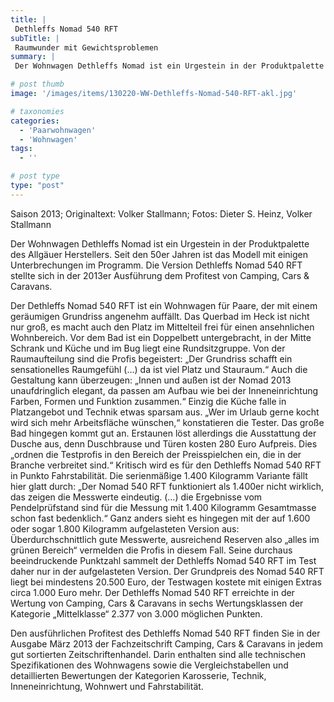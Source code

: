```yaml
---
title: |
 Dethleffs Nomad 540 RFT
subTitle: |
 Raumwunder mit Gewichtsproblemen
summary: |
 Der Wohnwagen Dethleffs Nomad ist ein Urgestein in der Produktpalette des Allgäuer Herstellers. Seit den 50er Jahren ist das Modell mit einigen Unterbrechungen im Programm. Die Version Dethleffs Nomad 540 RFT stellte sich in der 2013er Ausführung dem Profitest von Camping, Cars & Caravans.

# post thumb
image: '/images/items/130220-WW-Dethleffs-Nomad-540-RFT-akl.jpg'

# taxonomies
categories: 
  - 'Paarwohnwagen'
  - 'Wohnwagen'
tags:
  - ''

# post type
type: "post"
---
```


Saison 2013; Originaltext: Volker Stallmann; Fotos: Dieter S. Heinz, Volker Stallmann  

 Der Wohnwagen Dethleffs Nomad ist ein Urgestein in der Produktpalette des Allgäuer Herstellers. Seit den 50er Jahren ist das Modell mit einigen Unterbrechungen im Programm. Die Version Dethleffs Nomad 540 RFT stellte sich in der 2013er Ausführung dem Profitest von Camping, Cars & Caravans.  

 Der Dethleffs Nomad 540 RFT ist ein Wohnwagen für Paare, der mit einem geräumigen Grundriss angenehm auffällt. Das Querbad im Heck ist nicht nur groß, es macht auch den Platz im Mittelteil frei für einen ansehnlichen Wohnbereich. Vor dem Bad ist ein Doppelbett untergebracht, in der Mitte Schrank und Küche und im Bug liegt eine Rundsitzgruppe. Von der Raumaufteilung sind die Profis begeistert: „Der Grundriss schafft ein sensationelles Raumgefühl (...) da ist viel Platz und Stauraum.“ Auch die Gestaltung kann überzeugen: „Innen und außen ist der Nomad 2013 unaufdringlich elegant, da passen am Aufbau wie bei der Inneneinrichtung Farben, Formen und Funktion zusammen.“ Einzig die Küche falle in Platzangebot und Technik etwas sparsam aus. „Wer im Urlaub gerne kocht wird sich mehr Arbeitsfläche wünschen,“ konstatieren die Tester. Das große Bad hingegen kommt gut an. Erstaunen löst allerdings die Ausstattung der Dusche aus, denn Duschbrause und Türen kosten 280 Euro Aufpreis. Dies „ordnen die Testprofis in den Bereich der Preisspielchen ein, die in der Branche verbreitet sind.“ Kritisch wird es für den Dethleffs Nomad 540 RFT in Punkto Fahrstabilität. Die serienmäßige 1.400 Kilogramm Variante fällt hier glatt durch: „Der Nomad 540 RFT funktioniert als 1.400er nicht wirklich, das zeigen die Messwerte eindeutig. (…) die Ergebnisse vom Pendelprüfstand sind für die Messung mit 1.400 Kilogramm Gesamtmasse schon fast bedenklich.“ Ganz anders sieht es hingegen mit der auf 1.600 oder sogar 1.800 Kilogramm aufgelasteten Version aus: Überdurchschnittlich gute Messwerte, ausreichend Reserven also „alles im grünen Bereich“ vermelden die Profis in diesem Fall. Seine durchaus beeindruckende Punktzahl sammelt der Dethleffs Nomad 540 RFT im Test daher nur in der aufgelasteten Version. Der Grundpreis des Nomad 540 RFT liegt bei mindestens 20.500 Euro, der Testwagen kostete mit einigen Extras circa 1.000 Euro mehr. Der Dethleffs Nomad 540 RFT erreichte in der Wertung von Camping, Cars & Caravans in sechs Wertungsklassen der Kategorie „Mittelklasse“ 2.377 von 3.000 möglichen Punkten.  

 Den ausführlichen Profitest des Dethleffs Nomad 540 RFT finden Sie in der Ausgabe März 2013 der Fachzeitschrift Camping, Cars & Caravans in jedem gut sortierten Zeitschriftenhandel. Darin enthalten sind alle technischen Spezifikationen des Wohnwagens sowie die Vergleichstabellen und detaillierten Bewertungen der Kategorien Karosserie, Technik, Inneneinrichtung, Wohnwert und Fahrstabilität.